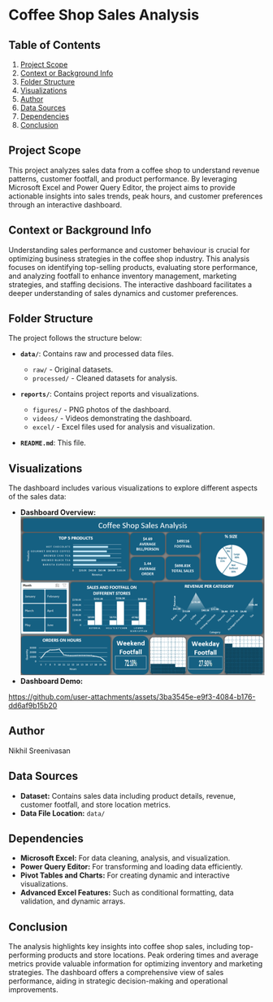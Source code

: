 # Coffee Shop Sales Analysis

## Table of Contents
1. [Project Scope](#project-scope)
2. [Context or Background Info](#context-or-background-info)
3. [Folder Structure](#folder-structure)
4. [Visualizations](#visualizations)
5. [Author](#author)
6. [Data Sources](#data-sources)
7. [Dependencies](#dependencies)
8. [Conclusion](#conclusion)

## Project Scope
This project analyzes sales data from a coffee shop to understand revenue patterns, customer footfall, and product performance. By leveraging Microsoft Excel and Power Query Editor, the project aims to provide actionable insights into sales trends, peak hours, and customer preferences through an interactive dashboard.

## Context or Background Info
Understanding sales performance and customer behaviour is crucial for optimizing business strategies in the coffee shop industry. This analysis focuses on identifying top-selling products, evaluating store performance, and analyzing footfall to enhance inventory management, marketing strategies, and staffing decisions. The interactive dashboard facilitates a deeper understanding of sales dynamics and customer preferences.

## Folder Structure
The project follows the structure below:

- **`data/`**: Contains raw and processed data files.
  - `raw/` - Original datasets.
  - `processed/` - Cleaned datasets for analysis.

- **`reports/`**: Contains project reports and visualizations.
  - `figures/` - PNG photos of the dashboard.
  - `videos/` - Videos demonstrating the dashboard.
  - `excel/` - Excel files used for analysis and visualization.

- **`README.md`**: This file.

## Visualizations
The dashboard includes various visualizations to explore different aspects of the sales data:
- **Dashboard Overview:** ![Dashboard Overview](reports/figures/Coffee%20Shop%20Sales%20Analysis.png)
- **Dashboard Demo:**

https://github.com/user-attachments/assets/3ba3545e-e9f3-4084-b176-dd6af9b15b20

## Author
Nikhil Sreenivasan

## Data Sources
- **Dataset:** Contains sales data including product details, revenue, customer footfall, and store location metrics.
- **Data File Location:** `data/`

## Dependencies
- **Microsoft Excel:** For data cleaning, analysis, and visualization.
- **Power Query Editor:** For transforming and loading data efficiently.
- **Pivot Tables and Charts:** For creating dynamic and interactive visualizations.
- **Advanced Excel Features:** Such as conditional formatting, data validation, and dynamic arrays.

## Conclusion
The analysis highlights key insights into coffee shop sales, including top-performing products and store locations. Peak ordering times and average metrics provide valuable information for optimizing inventory and marketing strategies. The dashboard offers a comprehensive view of sales performance, aiding in strategic decision-making and operational improvements.

